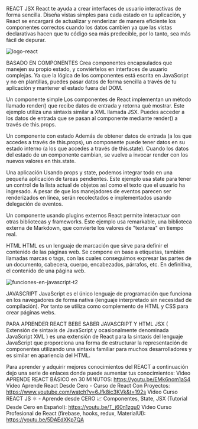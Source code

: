 REACT JSX
React te ayuda a crear interfaces de usuario interactivas de forma sencilla. Diseña vistas simples para cada estado en tu aplicación, y React se encargará de actualizar y renderizar de manera eficiente los componentes correctos cuando los datos cambien ya que las vistas declarativas hacen que tu código sea más predecible, por lo tanto, sea más fácil de depurar.

![logo-react](https://user-images.githubusercontent.com/80133850/170796490-11531729-fc77-4c7b-8a4b-a52c9fbf3182.jpg)



BASADO EN COMPONENTES
Crea componentes encapsulados que manejen su propio estado, y conviértelos en interfaces de usuario complejas. Ya que la lógica de los componentes está escrita en JavaScript y no en plantillas, puedes pasar datos de forma sencilla a través de tu aplicación y mantener el estado fuera del DOM.

Un componente simple
Los componentes de React implementan un método llamado render() que recibe datos de entrada y retorna qué mostrar. Este ejemplo utiliza una sintaxis similar a XML llamada JSX. Puedes acceder a los datos de entrada que se pasan al componente mediante render() a través de this.props.

Un componente con estado
Además de obtener datos de entrada (a los que accedes a través de this.props), un componente puede tener datos en su estado interno (a los que accedes a través de this.state). Cuando los datos del estado de un componente cambian, se vuelve a invocar render con los nuevos valores en this.state.

Una aplicación
Usando props y state, podemos integrar todo en una pequeña aplicación de tareas pendientes. Este ejemplo usa state para tener un control de la lista actual de objetos así como el texto que el usuario ha ingresado. A pesar de que los manejadores de eventos parecen ser renderizados en línea, serán recolectados e implementados usando delegación de eventos.

Un componente usando plugins externos
React permite interactuar con otras bibliotecas y frameworks. Este ejemplo usa remarkable, una biblioteca externa de Markdown, que convierte los valores de "textarea" en tiempo real.

HTML
HTML es un lenguaje de marcación que sirve para definir el contenido de las páginas web. Se compone en base a etiquetas, también llamadas marcas o tags, con las cuales conseguimos expresar las partes de un documento, cabecera, cuerpo, encabezados, párrafos, etc. En definitiva, el contenido de una página web.


![funciones-en-javascript-t2](https://user-images.githubusercontent.com/80133850/170796368-ee38d18c-950b-45af-a1ce-c99b39df63bf.png)

JAVASCRIPT
JavaScript es el único lenguaje de programación que funciona en los navegadores de forma nativa (lenguaje interpretado sin necesidad de compilación). Por tanto se utiliza como complemento de HTML y CSS para crear páginas webs.



PARA APRENDER REACT BEBE SABER JAVASCRIPT Y HTML
JSX ( Extensión de sintaxis de JavaScript y ocasionalmente denominada JavaScript XML ) es una extensión de React para la sintaxis del lenguaje JavaScript que proporciona una forma de estructurar la representación de componentes utilizando una sintaxis familiar para muchos desarrolladores y es similar en apariencia del HTML.

Para aprender y adquirir mejores conocimientos del REACT a continuación dejo una serie de enlaces donde puede aumentar tus conocimientos:
Video APRENDE REACT BÁSICO en 30 MINUTOS: https://youtu.be/EMk6nom1aS4
Video Aprende React Desde Cero - Curso de React Con Proyectos: https://www.youtube.com/watch?v=6Jfk8ic3KVk&t=192s
Video Curso REACT JS ⚛️ - Aprende desde CERO 📈 Componentes, State, JSX (Tutorial Desde Cero en Español): https://youtu.be/T_j60n1zgu0
Video Curso Profesional de React (firebase, hooks, redux, MaterialUI): https://youtu.be/5DAEdXKp7QA
